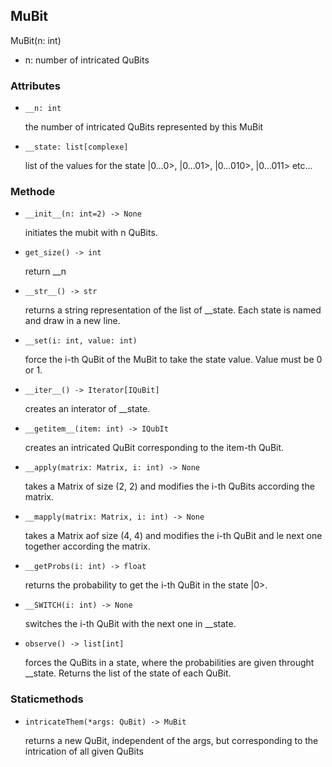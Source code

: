 ## MuBit

MuBit(n: int)

- n: number of intricated QuBits

### Attributes

- ```__n: int```

  the number of intricated QuBits represented by this MuBit

- ```__state: list[complexe]```

  list of the values for the state |0...0>, |0...01>, |0...010>, |0...011> etc...

### Methode

- ```__init__(n: int=2) -> None```

  initiates the mubit with n QuBits.

- ```get_size() -> int```

  return __n

- ```__str__() -> str```

  returns a string representation of the list of __state. Each state is named and draw in a new line.

- ```__set(i: int, value: int)```

  force the i-th QuBit of the MuBit to take the state value. Value must be 0 or 1.

- ```__iter__() -> Iterator[IQuBit]```

  creates an interator of __state.

- ```__getitem__(item: int) -> IQubIt```

  creates an intricated QuBit corresponding to the item-th QuBit.

- ```__apply(matrix: Matrix, i: int) -> None```

  takes a Matrix of size (2, 2) and modifies the i-th QuBits according the matrix.

- ```__mapply(matrix: Matrix, i: int) -> None```

  takes a Matrix aof size (4, 4) and modifies the i-th QuBit and le next one together according the matrix.

- ```__getProbs(i: int) -> float```

  returns the probability to get the i-th QuBit in the state |0>.

- ```__SWITCH(i: int) -> None```

  switches the i-th QuBit with the next one in __state.

- ```observe() -> list[int]```

  forces the QuBits in a state, where the probabilities are given throught __state. Returns the list of the state of each QuBit.

### Staticmethods

- ```intricateThem(*args: QuBit) -> MuBit```

  returns a new QuBit, independent of the args, but corresponding to the intrication of all given QuBits 